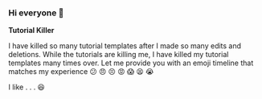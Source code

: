 ### Hi everyone 👋

**Tutorial Killer**

I have killed so many tutorial templates after I made so many edits and deletions. While the tutorials are killing me, I have killed my tutorial templates many times over. Let me provide you with an emoji timeline that matches my experience :confused: :angry: :persevere: :rage: :scream: :tired_face: :sob:

I like . . . :laughing:
<!--
**a-blind-squirrel/a-blind-squirrel** is a ✨ _special_ ✨ repository because its `README.md` (this file) appears on your GitHub profile.

Here are some ideas to get you started:

- 🔭 I’m currently working on ... Going through "First day on GitHub" tutorials
- 🌱 I’m currently learning ... About GitHub
- 👯 I’m looking to collaborate on ... 
- 🤔 I’m looking for help with ... 
- 💬 Ask me about ... 
- 📫 How to reach me: ...
- 😄 Pronouns: ...
- ⚡ Fun fact: ... I just made this README.md
-->
